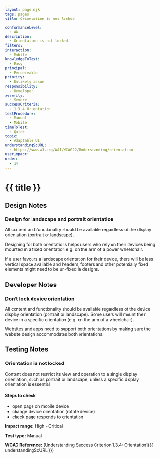 ```yaml
---
layout: page.njk
tags: pages
title: Orientation is not locked

conformanceLevel:
  - AA
description:
  - Orientation is not locked
filters:
interaction:
  - Mobile
knowledgeToTest:
  - Easy
principal:
  - Perceivable
priority:
  - Unlikely issue
responsibility:
  - Developer
severity:
  - Severe
successCriteria:
  - 1.3.4 Orientation
testProcedure:
  - Manual
  - Mobile
timeToTest:
  - Quick
topic:
  - Adaptable UI
understandingScURL:
  - https://www.w3.org/WAI/WCAG22/Understanding/orientation
userImpact:
order:
  - 14
---
```


# {{ title }}

## Design Notes

### Design for landscape and portrait orientation

All content and functionality should be available regardless of the display orientation (portrait or landscape).

Designing for both orientations helps users who rely on their devices being mounted in a fixed orientation e.g. on the arm of a power wheelchair.

If a user favours a landscape orientation for their device, there will be less vertical space available and headers, footers and other potentially fixed elements might need to be un-fixed in designs.

## Developer Notes

### Don’t lock device orientation

All content and functionality should be available regardless of the device display orientation (portrait or landscape). Some users will mount their device in a specific orientation (e.g. on the arm of a wheelchair).

Websites and apps need to support both orientations by making sure the website design accommodates both orientations.

## Testing Notes

### Orientation is not locked

Content does not restrict its view and operation to a single display orientation, such as portrait or landscape, unless a specific display orientation is essential

#### Steps to check

- open page on mobile device
- change device orientation (rotate device)
- check page responds to orientation

**Impact range:** High - Critical

**Test type:** Manual

**WCAG Reference:** [Understanding Success Criterion 1.3.4: Orientation]({{ understandingScURL }})
